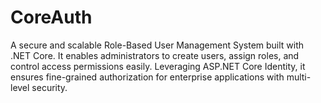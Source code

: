 # CoreAuth
A secure and scalable Role-Based User Management System built with .NET Core. It enables administrators to create users, assign roles, and control access permissions easily. Leveraging ASP.NET Core Identity, it ensures fine-grained authorization for enterprise applications with multi-level security.
